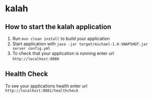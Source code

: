 # kalah

How to start the kalah application
---

1. Run `mvn clean install` to build your application
1. Start application with `java -jar target/michael-1.0-SNAPSHOT.jar server config.yml`
1. To check that your application is running enter url `http://localhost:8080`

Health Check
---

To see your applications health enter url `http://localhost:8081/healthcheck`
